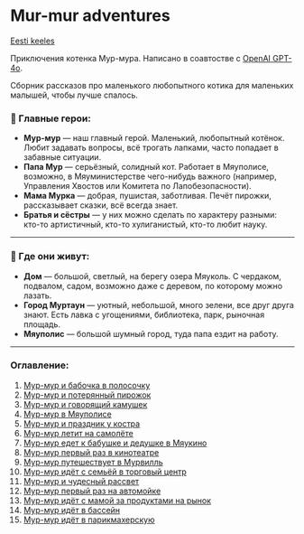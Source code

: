 # Mur-mur adventures

[Eesti keeles](./eesti/README.md)

Приключения котенка Мур-мура. Написано в соавтостве с [OpenAI GPT-4o](https://chatgpt.com/).

Сборник рассказов про маленького любопытного котика для маленьких малышей, чтобы лучше спалось.

### 🐾 Главные герои:
- **Мур-мур** — наш главный герой. Маленький, любопытный котёнок. Любит задавать вопросы, всё трогать лапками, часто попадает в забавные ситуации.
- **Папа Мур** — серьёзный, солидный кот. Работает в Мяуполисе, возможно, в Мяуминистерстве чего-нибудь важного (например, Управления Хвостов или Комитета по Лапобезопасности).
- **Мама Мурка** — добрая, пушистая, заботливая. Печёт пирожки, рассказывает сказки, всё всегда знает.
- **Братья и сёстры** — у них можно сделать по характеру разными: кто-то артистичный, кто-то хулиганистый, кто-то любит науку.

---

### 🏡 Где они живут:
- **Дом** — большой, светлый, на берегу озера Мяуколь. С чердаком, подвалом, садом, возможно даже с деревом, по которому можно лазать.
- **Город Муртаун** — уютный, небольшой, много зелени, все друг друга знают. Есть лавка с угощениями, библиотека, парк, рыночная площадь.
- **Мяуполис** — большой шумный город, туда папа ездит на работу.

---

### Оглавление:

1. [Мур-мур и бабочка в полосочку](./stories/story-1.md)
1. [Мур-мур и потерянный пирожок](./stories/story-2.md)
1. [Мур-мур и говорящий камушек](./stories/story-3.md)
1. [Мур-мур в Мяуполисе](./stories/story-4.md)
1. [Мур-мур и праздник у костра](./stories/story-5.md)
1. [Мур-мур летит на самолёте](./stories/story-6.md)
1. [Мур-мур едет к бабушке и дедушке в Мяукино](./stories/story-7.md)
1. [Мур-мур первый раз в кинотеатре](./stories/story-8.md)
1. [Мур-мур путешествует в Мурвилль](./stories/story-9.md)
1. [Мур-мур идёт с семьёй в торговый центр](./stories/story-10.md)
1. [Мур-мур и чудесный рассвет](./stories/story-11.md)
1. [Мур-мур первый раз на автомойке](./stories/story-12.md)
1. [Мур-мур идёт с мамой за продуктами на рынок](./stories/story-13.md)
1. [Мур-мур идёт в бассейн](./stories/story-14.md)
1. [Мур-мур идёт в парикмахерскую](./stories/story-15.md)
